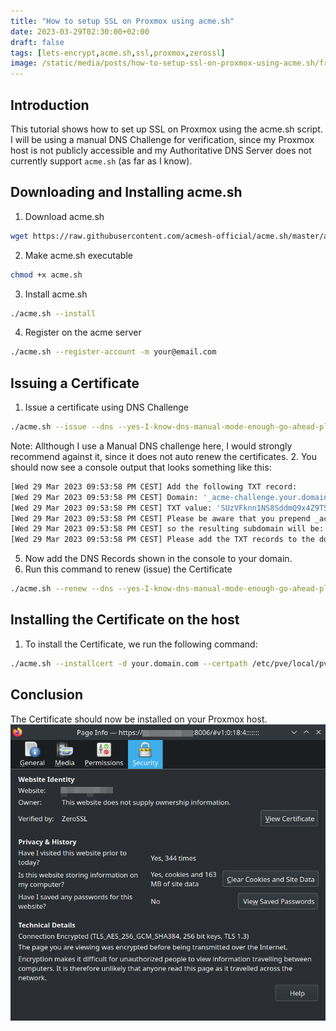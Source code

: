 ```yaml
---
title: "How to setup SSL on Proxmox using acme.sh"
date: 2023-03-29T02:30:00+02:00
draft: false
tags: [lets-encrypt,acme.sh,ssl,proxmox,zerossl]
image: /static/media/posts/how-to-setup-ssl-on-proxmox-using-acme.sh/franck-DoWZMPZ-M9s-unsplash.jpg
---
```


## Introduction
This tutorial shows how to set up SSL on Proxmox using the acme.sh script. I will be using a manual DNS Challenge for verification, since my Proxmox host is not publicly accessible and my Authoritative DNS Server does not currently support `acme.sh` (as far as I know).

## Downloading and Installing acme.sh
1. Download acme.sh
```bash
wget https://raw.githubusercontent.com/acmesh-official/acme.sh/master/acme.sh
```
2. Make acme.sh executable
```bash
chmod +x acme.sh
```
3. Install acme.sh
```bash
./acme.sh --install
```
4. Register on the acme server
```bash
./acme.sh --register-account -m your@email.com
```

## Issuing a Certificate
1. Issue a certificate using DNS Challenge
```bash
./acme.sh --issue --dns --yes-I-know-dns-manual-mode-enough-go-ahead-please -d your.domain.com
```
Note: Allthough I use a Manual DNS challenge here, I would strongly recommend against it, since it does not auto renew the certificates.
2. You should now see a console output that looks something like this:
```bash
[Wed 29 Mar 2023 09:53:58 PM CEST] Add the following TXT record:
[Wed 29 Mar 2023 09:53:58 PM CEST] Domain: '_acme-challenge.your.domain.com'
[Wed 29 Mar 2023 09:53:58 PM CEST] TXT value: 'SUzVFknn1NS8SddmQ9x4Z9TSXltuFgu8nNC6WLTFEwg'
[Wed 29 Mar 2023 09:53:58 PM CEST] Please be aware that you prepend _acme-challenge. before your domain
[Wed 29 Mar 2023 09:53:58 PM CEST] so the resulting subdomain will be: _acme-challenge.your.domain.com
[Wed 29 Mar 2023 09:53:58 PM CEST] Please add the TXT records to the domains, and re-run with --renew.
```
5. Now add the DNS Records shown in the console to your domain.
4. Run this command to renew (issue) the Certificate
```bash
./acme.sh --renew --dns --yes-I-know-dns-manual-mode-enough-go-ahead-please -d your.domain.com
```

## Installing the Certificate on the host
1. To install the Certificate, we run the following command:
```bash
./acme.sh --installcert -d your.domain.com --certpath /etc/pve/local/pveproxy-ssl.pem --keypath /etc/pve/local/pveproxy-ssl.key --capath  /etc/pve/local/pveproxy-ssl.pem --reloadcmd "systemctl restart pveproxy"
```

## Conclusion
The Certificate should now be installed on your Proxmox host.
![](/static/media/posts/how-to-setup-ssl-on-proxmox-using-acmesh/installed-ssl-cert.png) 
